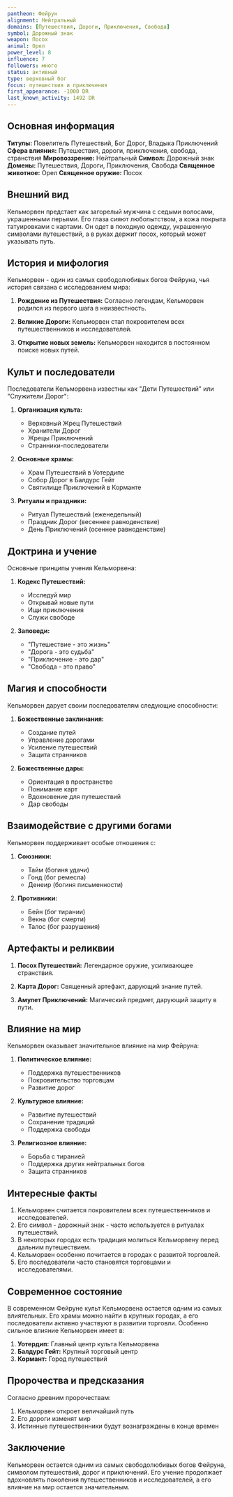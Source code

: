 ```yaml
---
pantheon: Фейрун
alignment: Нейтральный
domains: [Путешествия, Дороги, Приключения, Свобода]
symbol: Дорожный знак
weapon: Посох
animal: Орел
power_level: 8
influence: 7
followers: много
status: активный
type: верховный бог
focus: путешествия и приключения
first_appearance: -1000 DR
last_known_activity: 1492 DR
---
```


## Основная информация

**Титулы:** Повелитель Путешествий, Бог Дорог, Владыка Приключений
**Сфера влияния:** Путешествия, дороги, приключения, свобода, странствия
**Мировоззрение:** Нейтральный
**Символ:** Дорожный знак
**Домены:** Путешествия, Дороги, Приключения, Свобода
**Священное животное:** Орел
**Священное оружие:** Посох

## Внешний вид

Кельморвен предстает как загорелый мужчина с седыми волосами, украшенными перьями. Его глаза сияют любопытством, а кожа покрыта татуировками с картами. Он одет в походную одежду, украшенную символами путешествий, а в руках держит посох, который может указывать путь.

## История и мифология

Кельморвен - один из самых свободолюбивых богов Фейруна, чья история связана с исследованием мира:

1. **Рождение из Путешествия:** Согласно легендам, Кельморвен родился из первого шага в неизвестность.

2. **Великие Дороги:** Кельморвен стал покровителем всех путешественников и исследователей.

3. **Открытие новых земель:** Кельморвен находится в постоянном поиске новых путей.

## Культ и последователи

Последователи Кельморвена известны как "Дети Путешествий" или "Служители Дорог":

1. **Организация культа:**

   - Верховный Жрец Путешествий
   - Хранители Дорог
   - Жрецы Приключений
   - Странники-последователи

2. **Основные храмы:**

   - Храм Путешествий в Уотердипе
   - Собор Дорог в Балдурс Гейт
   - Святилище Приключений в Корманте

3. **Ритуалы и праздники:**
   - Ритуал Путешествий (еженедельный)
   - Праздник Дорог (весеннее равноденствие)
   - День Приключений (осеннее равноденствие)

## Доктрина и учение

Основные принципы учения Кельморвена:

1. **Кодекс Путешествий:**

   - Исследуй мир
   - Открывай новые пути
   - Ищи приключения
   - Служи свободе

2. **Заповеди:**
   - "Путешествие - это жизнь"
   - "Дорога - это судьба"
   - "Приключение - это дар"
   - "Свобода - это право"

## Магия и способности

Кельморвен дарует своим последователям следующие способности:

1. **Божественные заклинания:**

   - Создание путей
   - Управление дорогами
   - Усиление путешествий
   - Защита странников

2. **Божественные дары:**
   - Ориентация в пространстве
   - Понимание карт
   - Вдохновение для путешествий
   - Дар свободы

## Взаимодействие с другими богами

Кельморвен поддерживает особые отношения с:

1. **Союзники:**

   - Тайм (богиня удачи)
   - Гонд (бог ремесла)
   - Денеир (богиня письменности)

2. **Противники:**
   - Бейн (бог тирании)
   - Векна (бог смерти)
   - Талос (бог разрушения)

## Артефакты и реликвии

1. **Посох Путешествий:** Легендарное оружие, усиливающее странствия.

2. **Карта Дорог:** Священный артефакт, дарующий знание путей.

3. **Амулет Приключений:** Магический предмет, дарующий защиту в пути.

## Влияние на мир

Кельморвен оказывает значительное влияние на мир Фейруна:

1. **Политическое влияние:**

   - Поддержка путешественников
   - Покровительство торговцам
   - Развитие дорог

2. **Культурное влияние:**

   - Развитие путешествий
   - Сохранение традиций
   - Поддержка свободы

3. **Религиозное влияние:**
   - Борьба с тиранией
   - Поддержка других нейтральных богов
   - Защита странников

## Интересные факты

1. Кельморвен считается покровителем всех путешественников и исследователей.
2. Его символ - дорожный знак - часто используется в ритуалах путешествий.
3. В некоторых городах есть традиция молиться Кельморвену перед дальним путешествием.
4. Кельморвен особенно почитается в городах с развитой торговлей.
5. Его последователи часто становятся торговцами и исследователями.

## Современное состояние

В современном Фейруне культ Кельморвена остается одним из самых влиятельных. Его храмы можно найти в крупных городах, а его последователи активно участвуют в развитии торговли. Особенно сильное влияние Кельморвен имеет в:

1. **Уотердип:** Главный центр культа Кельморвена
2. **Балдурс Гейт:** Крупный торговый центр
3. **Кормант:** Город путешествий

## Пророчества и предсказания

Согласно древним пророчествам:

1. Кельморвен откроет величайший путь
2. Его дороги изменят мир
3. Истинные путешественники будут вознаграждены в конце времен

## Заключение

Кельморвен остается одним из самых свободолюбивых богов Фейруна, символом путешествий, дорог и приключений. Его учение продолжает вдохновлять поколения путешественников и исследователей, а его влияние на мир остается значительным.
